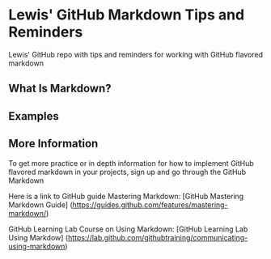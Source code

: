 # Lewis' GitHub Markdown Tips and Reminders
Lewis' GitHub repo with tips and reminders for working with GitHub flavored markdown

## What Is Markdown?



## Examples




## More Information

To get more practice or in depth information for how to implement GitHub flavored markdown in your projects, sign up and go through the GitHub Markdown 

Here is a link to GitHub guide Mastering Markdown:
[GitHub Mastering Markdown Guide] (https://guides.github.com/features/mastering-markdown/)

GitHub Learning Lab Course on Using Markdown:
[GitHub Learning Lab Using Markdow] (https://lab.github.com/githubtraining/communicating-using-markdown)
